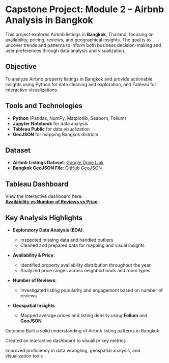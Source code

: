 # Capstone Project: Module 2 – Airbnb Analysis in Bangkok

This project explores Airbnb listings in **Bangkok**, Thailand, focusing on availability, pricing, reviews, and geographical insights. The goal is to uncover trends and patterns to inform both business decision-making and user preferences through data analysis and visualization.

## Objective

To analyze Airbnb property listings in Bangkok and provide actionable insights using Python for data cleaning and exploration, and Tableau for interactive visualizations.

## Tools and Technologies

- **Python** (Pandas, NumPy, Matplotlib, Seaborn, Folium)
- **Jupyter Notebook** for data analysis
- **Tableau Public** for data visualization
- **GeoJSON** for mapping Bangkok districts

## Dataset

- **Airbnb Listings Dataset**: [Google Drive Link](https://drive.google.com/drive/folders/1A_KBMRFTS5Mthpp46nulso679ML4ZwTF)
- **Bangkok GeoJSON File**: [GitHub GeoJSON](https://github.com/pcrete/gsvloader-demo/blob/master/geojson/Bangkok-districts.geojson)

## Tableau Dashboard

View the interactive dashboard here:  
**[Availability vs Number of Reviews vs Price](https://public.tableau.com/views/CapstoneModule2-AirbnbBangkok_17479264378250/AvailabilityvsNumberofReviewsvsPrice?:language=en-US&publish=yes&:sid=&:redirect=auth&:display_count=n&:origin=viz_share_link)**

## Key Analysis Highlights

- **Exploratory Data Analysis (EDA)**: 
  - Inspected missing data and handled outliers
  - Cleaned and prepared data for mapping and visual insights

- **Availability & Price**:
  - Identified property availability distribution throughout the year
  - Analyzed price ranges across neighborhoods and room types

- **Number of Reviews**:
  - Investigated listing popularity and engagement based on number of reviews

- **Geospatial Insights**:
  - Mapped average prices and listing density using **Folium** and **GeoJSON**

Outcome
Built a solid understanding of Airbnb listing patterns in Bangkok

Created an interactive dashboard to visualize key metrics

Improved proficiency in data wrangling, geospatial analysis, and visualization tools

